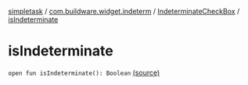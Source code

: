 [simpletask](../../index.md) / [com.buildware.widget.indeterm](../index.md) / [IndeterminateCheckBox](index.md) / [isIndeterminate](.)

# isIndeterminate

`open fun isIndeterminate(): Boolean` [(source)](https://github.com/mpcjanssen/simpletask-android/blob/master/src/main/java/com/buildware/widget/indeterm/IndeterminateCheckBox.java#L122)